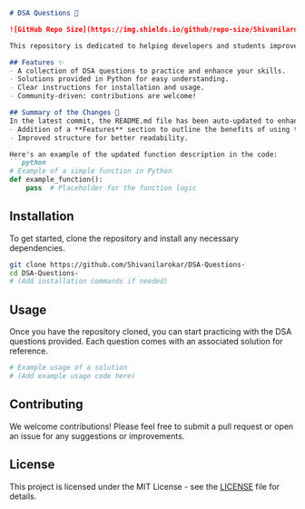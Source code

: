```markdown
# DSA Questions 🚀

![GitHub Repo Size](https://img.shields.io/github/repo-size/Shivanilarokar/DSA-Questions-) ![Contributors](https://img.shields.io/github/contributors/Shivanilarokar/DSA-Questions-) ![Issues](https://img.shields.io/github/issues/Shivanilarokar/DSA-Questions-)

This repository is dedicated to helping developers and students improve their skills in Data Structures and Algorithms (DSA) through a collection of curated questions and solutions.

## Features ✨
- A collection of DSA questions to practice and enhance your skills.
- Solutions provided in Python for easy understanding.
- Clear instructions for installation and usage.
- Community-driven: contributions are welcome!

## Summary of the Changes 📝
In the latest commit, the README.md file has been auto-updated to enhance clarity and organization. Key changes include:
- Addition of a **Features** section to outline the benefits of using this repository.
- Improved structure for better readability.

Here's an example of the updated function description in the code:
```python
# Example of a simple function in Python
def example_function():
    pass  # Placeholder for the function logic
```

## Installation
To get started, clone the repository and install any necessary dependencies.

```bash
git clone https://github.com/Shivanilarokar/DSA-Questions-
cd DSA-Questions-
# (Add installation commands if needed)
```

## Usage
Once you have the repository cloned, you can start practicing with the DSA questions provided. Each question comes with an associated solution for reference.

```python
# Example usage of a solution
# (Add example usage code here)
```

## Contributing
We welcome contributions! Please feel free to submit a pull request or open an issue for any suggestions or improvements.

## License
This project is licensed under the MIT License - see the [LICENSE](LICENSE) file for details.
```